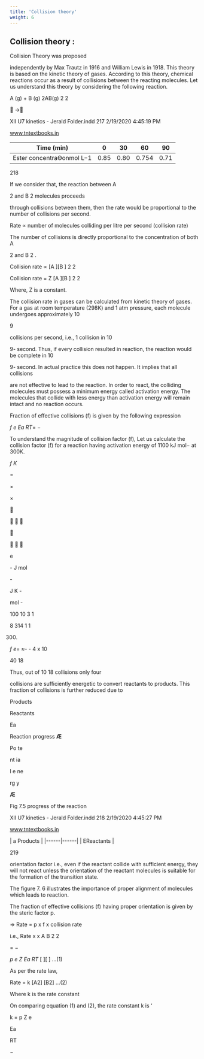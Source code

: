 ```yaml
---
title: 'Collision theory'
weight: 6
---
```


## Collision theory :
 Collision Theory was proposed

independently by Max Trautz in 1916 and William Lewis in 1918. This theory is based on the kinetic theory of gases. According to this theory, chemical reactions occur as a result of collisions between the reacting molecules. Let us understand this theory by considering the following reaction.

A (g) + B (g) 2AB(g) 2 2

 →

XII U7 kinetics - Jerald Folder.indd 217 2/19/2020 4:45:19 PM

www.tntextbooks.in






| Time (min) |0 |30 |60 |90 |
|------|------|------|------|------|
| Ester concentraƟonmol L−1 |0.85 |0.80 |0.754 |0.71 |
  

218

If we consider that, the reaction between A

2 and B 2 molecules proceeds

through collisions between them, then the rate would be proportional to the number of collisions per second.

Rate ∝ number of molecules colliding per litre per second (collision rate)

The number of collisions is directly proportional to the concentration of both A

2 and B 2 .

Collision rate ∝ \[A \]\[B \] 2 2

Collision rate = Z \[A \]\[B \] 2 2

Where, Z is a constant.

The collision rate in gases can be calculated from kinetic theory of gases. For a gas at room temperature (298K) and 1 atm pressure, each molecule undergoes approximately 10

9

collisions per second, i.e., 1 collision in 10

9- second. Thus, if every collision resulted in reaction, the reaction would be complete in 10

9- second. In actual practice this does not happen. It implies that all collisions

are not effective to lead to the reaction. In order to react, the colliding molecules must possess a minimum energy called activation energy. The molecules that collide with less energy than activation energy will remain intact and no reaction occurs.

Fraction of effective collisions (f) is given by the following expression

_f e Ea RT_\= −

To understand the magnitude of collision factor (f), Let us calculate the collision factor (f) for a reaction having activation energy of 1100 kJ mol− at 300K.

_f K_

\=

×

×



  



  

e

\- J mol

\-

J K -

mol -

100 10 3 1

8 314 1 1

300.

_f e_\= ≈- - 4 x 10

40 18

Thus, out of 10 18 collisions only four

collisions are sufficiently energetic to convert reactants to products. This fraction of collisions is further reduced due to

Products

Reactants

Ea

Reaction progress **Æ**

Po te

nt ia

l e ne

rg y

**Æ**

Fig 7.5 progress of the reaction

XII U7 kinetics - Jerald Folder.indd 218 2/19/2020 4:45:27 PM

www.tntextbooks.in






| a Products |
|------|------|
| EReactants |

  

219

orientation factor i.e., even if the reactant collide with sufficient energy, they will not react unless the orientation of the reactant molecules is suitable for the formation of the transition state.

The figure 7. 6 illustrates the importance of proper alignment of molecules which leads to reaction.

The fraction of effective collisions (f) having proper orientation is given by the steric factor p.

⇒ Rate = p x f x collision rate

i.e., Rate x x A B 2 2

\= −

_p e Z Ea RT_ \[ \]\[ \] ...(1)

As per the rate law,

Rate = k \[A2\] \[B2\] ...(2)

Where k is the rate constant

On comparing equation (1) and (2), the rate constant k is ‘

k = p Z e

Ea

RT

−
